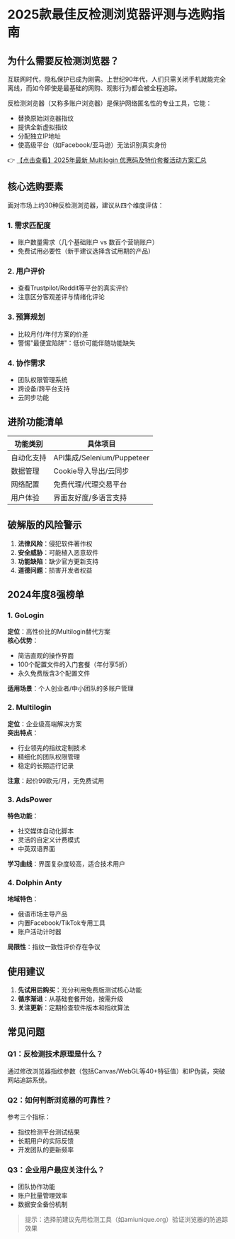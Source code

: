 # 2025款最佳反检测浏览器评测与选购指南

## 为什么需要反检测浏览器？

互联网时代，隐私保护已成为刚需。上世纪90年代，人们只需关闭手机就能完全离线，而如今即使是最基础的网购、观影行为都会被全程追踪。

反检测浏览器（又称多账户浏览器）是保护网络匿名性的专业工具，它能：
- 替换原始浏览器指纹
- 提供全新虚拟指纹
- 分配独立IP地址
- 使高级平台（如Facebook/亚马逊）无法识别真实身份

👉 [【点击查看】2025年最新 Multilogin 优惠码及特价套餐活动方案汇总](https://bit.ly/multIlogin)

## 核心选购要素

面对市场上约30种反检测浏览器，建议从四个维度评估：

### 1. 需求匹配度
- 账户数量需求（几个基础账户 vs 数百个营销账户）
- 免费试用必要性（新手建议选择含试用期的产品）

### 2. 用户评价
- 查看Trustpilot/Reddit等平台的真实评价
- 注意区分客观差评与情绪化评论

### 3. 预算规划
- 比较月付/年付方案的价差
- 警惕"最便宜陷阱"：低价可能伴随功能缺失

### 4. 协作需求
- 团队权限管理系统
- 跨设备/跨平台支持
- 云同步功能

## 进阶功能清单
| 功能类别       | 具体项目                     |
|----------------|----------------------------|
| 自动化支持     | API集成/Selenium/Puppeteer |
| 数据管理       | Cookie导入导出/云同步      |
| 网络配置       | 免费代理/代理交易平台      |
| 用户体验       | 界面友好度/多语言支持      |

## 破解版的风险警示
1. **法律风险**：侵犯软件著作权
2. **安全威胁**：可能植入恶意软件
3. **功能缺陷**：缺少官方更新支持
4. **道德问题**：损害开发者权益

## 2024年度8强榜单

### 1. GoLogin
**定位**：高性价比的Multilogin替代方案  
**核心优势**：
- 简洁直观的操作界面
- 100个配置文件的入门套餐（年付享5折）
- 永久免费版含3个配置文件

**适用场景**：个人创业者/中小团队的多账户管理

### 2. Multilogin
**定位**：企业级高端解决方案  
**突出特点**：
- 行业领先的指纹定制技术
- 精细化的团队权限管理
- 稳定的长期运行记录

**注意**：起价99欧元/月，无免费试用

### 3. AdsPower
**特色功能**：
- 社交媒体自动化脚本
- 灵活的自定义计费模式
- 中英双语界面

**学习曲线**：界面复杂度较高，适合技术用户

### 4. Dolphin Anty
**地域特色**：
- 俄语市场主导产品
- 内置Facebook/TikTok专用工具
- 账户活动计时器

**局限性**：指纹一致性评价存在争议

## 使用建议
1. **先试用后购买**：充分利用免费版测试核心功能
2. **循序渐进**：从基础套餐开始，按需升级
3. **关注更新**：定期检查软件版本和指纹算法

## 常见问题

### Q1：反检测技术原理是什么？
通过修改浏览器指纹参数（包括Canvas/WebGL等40+特征值）和IP伪装，突破网站追踪系统。

### Q2：如何判断浏览器的可靠性？
参考三个指标：
- 指纹检测平台测试结果
- 长期用户的实际反馈
- 开发团队的更新频率

### Q3：企业用户最应关注什么？
- 团队协作功能
- 账户批量管理效率
- 数据安全备份机制

> 提示：选择前建议先用检测工具（如amiunique.org）验证浏览器的防追踪效果